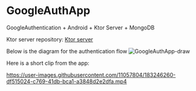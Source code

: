 # GoogleAuthApp
GoogleAuthentication + Android + Ktor Server + MongoDB

Ktor server repository: [Ktor server](https://github.com/ilyasKerbal/GoogleAuthKtorServer)

Below is the diagram for the authentication flow
![GoogleAuthApp-draw](https://user-images.githubusercontent.com/11057804/183247924-9eb7c778-442e-4814-9594-2cf604118ab2.png)

Here is a short clip from the app:

https://user-images.githubusercontent.com/11057804/183246260-df515024-c769-41db-bca1-a3848d2e2dfa.mp4

